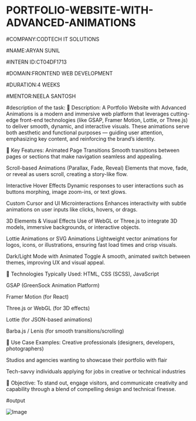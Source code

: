 # PORTFOLIO-WEBSITE-WITH-ADVANCED-ANIMATIONS

#COMPANY:CODTECH IT SOLUTIONS

#NAME:ARYAN SUNIL

#INTERN ID:CT04DF1713

#DOMAIN:FRONTEND WEB DEVELOPMENT

#DURATION:4 WEEKS

#MENTOR:NEELA SANTOSH

#description of the task:
🔹 Description:
A Portfolio Website with Advanced Animations is a modern and immersive web platform that leverages cutting-edge front-end technologies (like GSAP, Framer Motion, Lottie, or Three.js) to deliver smooth, dynamic, and interactive visuals. These animations serve both aesthetic and functional purposes — guiding user attention, emphasizing key content, and reinforcing the brand’s identity.

🔹 Key Features:
Animated Page Transitions
Smooth transitions between pages or sections that make navigation seamless and appealing.

Scroll-based Animations (Parallax, Fade, Reveal)
Elements that move, fade, or reveal as users scroll, creating a story-like flow.

Interactive Hover Effects
Dynamic responses to user interactions such as buttons morphing, image zoom-ins, or text glows.

Custom Cursor and UI Microinteractions
Enhances interactivity with subtle animations on user inputs like clicks, hovers, or drags.

3D Elements & Visual Effects
Use of WebGL or Three.js to integrate 3D models, immersive backgrounds, or interactive objects.

Lottie Animations or SVG Animations
Lightweight vector animations for logos, icons, or illustrations, ensuring fast load times and crisp visuals.

Dark/Light Mode with Animated Toggle
A smooth, animated switch between themes, improving UX and visual appeal.

🔹 Technologies Typically Used:
HTML, CSS (SCSS), JavaScript

GSAP (GreenSock Animation Platform)

Framer Motion (for React)

Three.js or WebGL (for 3D effects)

Lottie (for JSON-based animations)

Barba.js / Lenis (for smooth transitions/scrolling)

🔹 Use Case Examples:
Creative professionals (designers, developers, photographers)

Studios and agencies wanting to showcase their portfolio with flair

Tech-savvy individuals applying for jobs in creative or technical industries

🔹 Objective:
To stand out, engage visitors, and communicate creativity and capability through a blend of compelling design and technical finesse.

#output

![Image](https://github.com/user-attachments/assets/7b469fed-f989-4a7e-99fb-628395403e0c)
